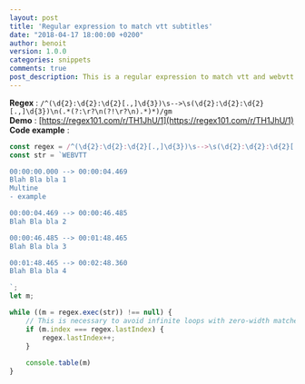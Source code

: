 ```yaml
---
layout: post
title: 'Regular expression to match vtt subtitles'
date: "2018-04-17 18:00:00 +0200"
author: benoit
version: 1.0.0
categories: snippets
comments: true
post_description: This is a regular expression to match vtt and webvtt subtitles
---
```



**Regex** : `/^(\d{2}:\d{2}:\d{2}[.,]\d{3})\s-->\s(\d{2}:\d{2}:\d{2}[.,]\d{3})\n(.*(?:\r?\n(?!\r?\n).*)*)/gm`  
**Demo** : [https://regex101.com/r/TH1JhU/1](https://regex101.com/r/TH1JhU/1)  
**Code example** :  
```js
const regex = /^(\d{2}:\d{2}:\d{2}[.,]\d{3})\s-->\s(\d{2}:\d{2}:\d{2}[.,]\d{3})\n(.*(?:\r?\n(?!\r?\n).*)*)/gm;
const str = `WEBVTT

00:00:00.000 --> 00:00:04.469
Blah Bla bla 1
Multine
- example

00:00:04.469 --> 00:00:46.485
Blah Bla bla 2

00:00:46.485 --> 00:01:48.465
Blah Bla bla 3

00:01:48.465 --> 00:02:48.360
Blah Bla bla 4

`;
let m;

while ((m = regex.exec(str)) !== null) {
    // This is necessary to avoid infinite loops with zero-width matches
    if (m.index === regex.lastIndex) {
        regex.lastIndex++;
    }
    
    console.table(m)
}
```
